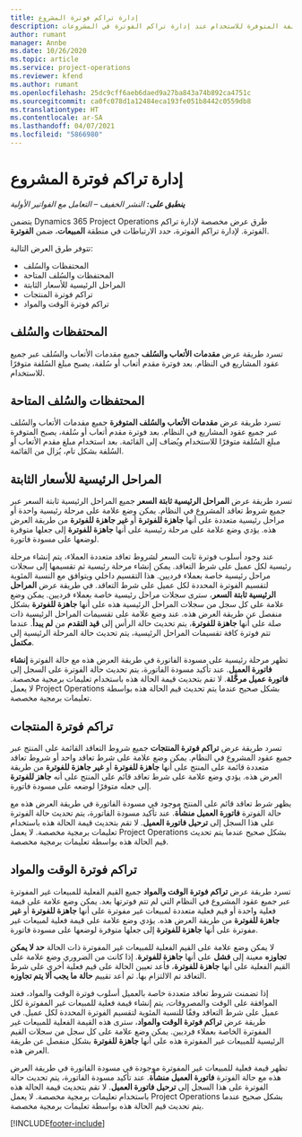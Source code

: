 ```yaml
---
title: إدارة تراكم فوترة المشروع
description: يوفر هذا الموضوع معلومات حول طرق العرض المختلفة المتوفرة للاستخدام عند إدارة تراكم الفوترة في المشروعات.
author: rumant
manager: Annbe
ms.date: 10/26/2020
ms.topic: article
ms.service: project-operations
ms.reviewer: kfend
ms.author: rumant
ms.openlocfilehash: 25dc9cff6aeb6daed9a27ba843a74b892ca4751c
ms.sourcegitcommit: ca0fc078d1a12484eca193fe051b8442c0559db8
ms.translationtype: HT
ms.contentlocale: ar-SA
ms.lasthandoff: 04/07/2021
ms.locfileid: "5866980"
---
```

# <a name="manage-project-billing-backlog"></a>إدارة تراكم فوترة المشروع 

_**ينطبق على:** النشر الخفيف – التعامل مع الفواتير الأولية_

يتضمن Dynamics 365 Project Operations طرق عرض مخصصة لإدارة تراكم الفوترة. لإدارة تراكم الفوترة، حدد الارتباطات في منطقة **المبيعات**، ضمن **الفوترة**. 

تتوفر طرق العرض التالية:

- المحتفظات والسُلف
- المحتفظات والسُلف المتاحة
- المراحل الرئيسية للأسعار الثابتة
- تراكم فوترة المنتجات
- تراكم فوترة الوقت والمواد

## <a name="retainers-and-advances"></a>المحتفظات والسُلف

تسرد طريقة عرض **مقدمات الأتعاب والسُلف** جميع مقدمات الأتعاب والسُلف عبر جميع عقود المشاريع في النظام. بعد فوترة مقدم أتعاب أو سُلفة، يصبح مبلغ السُلفة متوفرًا للاستخدام.

## <a name="available-retainers-and-advances"></a>المحتفظات والسُلف المتاحة

تسرد طريقة عرض **مقدمات الأتعاب والسُلف المتوفرة** جميع مقدمات الأتعاب والسُلف المتوفرة‏‎ عبر جميع عقود المشاريع في النظام. بعد فوترة مقدم أتعاب أو سُلفة، يصبح مبلغ السُلفة متوفرًا للاستخدام ويُضاف إلى القائمة. بعد استخدام مبلغ مقدم الأتعاب أو السُلفة بشكل تام، يُزال من القائمة.

## <a name="fixed-price-milestones"></a>المراحل الرئيسية للأسعار الثابتة

تسرد طريقة عرض **المراحل الرئيسية ثابتة السعر** جميع المراحل الرئيسية ثابتة السعر عبر جميع شروط تعاقد المشروع في النظام. يمكن وضع علامة على مرحلة رئيسية واحدة أو مراحل رئيسية متعددة على أنها **جاهزة للفوترة** أو **غير جاهزة للفوترة** من طريقة العرض هذه. يؤدي وضع علامة على مرحلة رئيسية على أنها **جاهزة للفوترة** إلى جعلها متوفرة لوضعها على مسودة فاتورة.

عند وجود أسلوب فوترة ثابت السعر لشروط تعاقد متعددة العملاء، يتم إنشاء مرحلة رئيسية لكل عميل على شرط التعاقد. يمكن إنشاء مرحلة رئيسية ثم تقسيمها إلى سجلات مراحل رئيسية خاصة بعملاء فرديين. هذا التقسيم داخلي ويتوافق مع النسبة المئوية لتقسيم الفوترة‬ المحددة لكل عميل على شرط التعاقد. في طريقة عرض **المراحل الرئيسية ثابتة السعر**، سترى سجلات مراحل رئيسية خاصة بعملاء فرديين. يمكن وضع علامة على كل سجل من سجلات المراحل الرئيسية هذه على أنها **جاهزة للفوترة** بشكل منفصل عن طريقة العرض هذه. عند وضع علامة على تقسيمات المراحل الرئيسية ذات صلة على أنها **جاهزة للفوترة**، يتم تحديث حالة الرأس إلى **قيد التقدم** من **‏‫‏‏لم يبدأ‬**. عندما تتم فوترة كافة تقسيمات المراحل الرئيسية، يتم تحديث حالة المرحلة الرئيسية إلى **مكتمل**.

تظهر مرحلة رئيسية على مسودة الفاتورة في طريقة العرض هذه مع حالة الفوترة **إنشاء فاتورة العميل**. عند تأكيد مسودة الفاتورة، يتم تحديث حالة الفوترة على السجل إلى **فاتورة عميل مرحَّلة‬**. لا تقم بتحديث قيمة الحالة هذه باستخدام تعليمات برمجية مخصصة. لا يعمل Project Operations بشكل صحيح عندما يتم تحديث قيم الحالة هذه بواسطة تعليمات برمجية مخصصة.

## <a name="product-billing-backlog"></a>تراكم فوترة المنتجات

تسرد طريقة عرض **تراكم فوترة المنتجات** جميع شروط التعاقد القائمة على المنتج عبر جميع عقود المشروع في النظام. يمكن وضع علامة على شرط تعاقد واحد أو شروط تعاقد متعددة قائمة على المنتج على أنها **جاهزة للفوترة** أو **غير جاهزة للفوترة** من طريقة العرض هذه. يؤدي وضع علامة على شرط تعاقد قائم على المنتج على أنه **جاهز للفوترة** إلى جعله متوفرًا لوضعه على مسودة فاتورة.

يظهر شرط تعاقد قائم على المنتج موجود في مسودة الفاتورة في طريقة العرض هذه مع حالة الفوترة **فاتورة العميل منشأة‬**. عند تأكيد مسودة الفاتورة، يتم تحديث حالة الفوترة على هذا السجل إلى **ترحيل فاتورة العميل**. لا تقم بتحديث قيمة الحالة هذه باستخدام تعليمات برمجية مخصصة. لا يعمل Project Operations بشكل صحيح عندما يتم تحديث قيم الحالة هذه بواسطة تعليمات برمجية مخصصة.

## <a name="time-and-material-billing-backlog"></a>تراكم فوترة الوقت والمواد

تسرد طريقة عرض **تراكم فوترة الوقت والمواد‬** جميع القيم الفعلية للمبيعات غير المفوترة عبر جميع عقود المشروع في النظام التي لم تتم فوترتها بعد. يمكن وضع علامة على قيمة فعلية واحدة أو قيم فعلية متعددة لمبيعات غير مفوترة على أنها **جاهزة للفوترة** أو **غير جاهزة للفوترة** من طريقة العرض هذه. يؤدي وضع علامة على قيمة فعلية لمبيعات غير مفوترة على أنها **جاهزة للفوترة** إلى جعلها متوفرة لوضعها على مسودة فاتورة.

لا يمكن وضع علامة على القيم الفعلية للمبيعات غير المفوترة ذات الحالة **حد لا يمكن تجاوزه** معينة إلى **فشل** على أنها **جاهزة للفوترة**. إذا كانت من الضروري وضع علامة على القيم الفعلية على أنها **جاهزة للفوترة**، فأعد تعيين الحالة على قيم فعلية أخرى على شرط التعاقد تم الالتزام بها. ثم أعد تقييم **حالة ما يجب ألا يتم تجاوزه**‬.

إذا تضمنت شروط تعاقد متعددة خاصة بالعميل أسلوب فوترة الوقت والمواد، فعند الموافقة على الوقت والمصروفات، يتم إنشاء قيمة فعلية للمبيعات غير المفوترة لكل عميل على شرط التعاقد وفقًا للنسبة المئوية لتقسيم الفوترة‬ المحددة لكل عميل. في طريقة عرض **تراكم فوترة الوقت والمواد‬**، سترى هذه القيمة الفعلية للمبيعات غير المفوترة الخاصة بعملاء فرديين. يمكن وضع علامة على كل سجل من سجلات القيم الرئيسية للمبيعات غير المفوترة هذه على أنها **جاهزة للفوترة** بشكل منفصل عن طريقة العرض هذه.

تظهر قيمة فعلية للمبيعات غير المفوترة موجودة في مسودة الفاتورة في طريقة العرض هذه مع حالة الفوترة **فاتورة العميل منشأة‬**. عند تأكيد مسودة الفاتورة، يتم تحديث حالة الفوترة على هذا السجل إلى **ترحيل فاتورة العميل**. لا تقم بتحديث قيمة الحالة هذه باستخدام تعليمات برمجية مخصصة. لا يعمل Project Operations بشكل صحيح عندما يتم تحديث قيم الحالة هذه بواسطة تعليمات برمجية مخصصة.


[!INCLUDE[footer-include](../../includes/footer-banner.md)]
